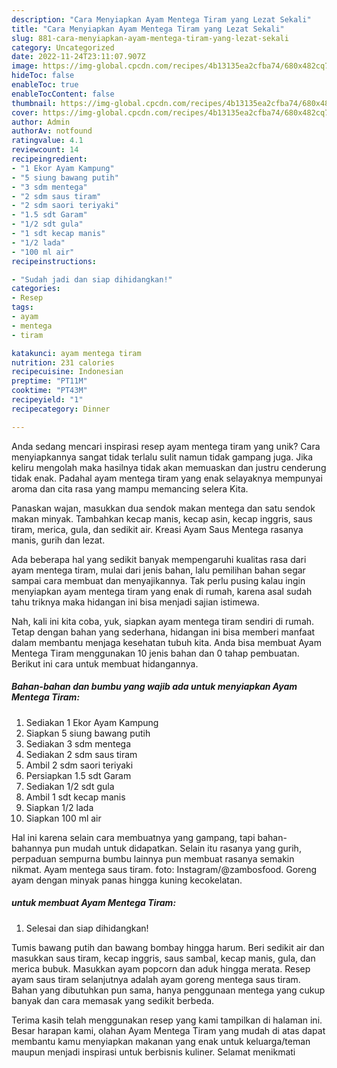 ```yaml
---
description: "Cara Menyiapkan Ayam Mentega Tiram yang Lezat Sekali"
title: "Cara Menyiapkan Ayam Mentega Tiram yang Lezat Sekali"
slug: 881-cara-menyiapkan-ayam-mentega-tiram-yang-lezat-sekali
category: Uncategorized
date: 2022-11-24T23:11:07.907Z
image: https://img-global.cpcdn.com/recipes/4b13135ea2cfba74/680x482cq70/ayam-mentega-tiram-foto-resep-utama.jpg
hideToc: false
enableToc: true
enableTocContent: false
thumbnail: https://img-global.cpcdn.com/recipes/4b13135ea2cfba74/680x482cq70/ayam-mentega-tiram-foto-resep-utama.jpg
cover: https://img-global.cpcdn.com/recipes/4b13135ea2cfba74/680x482cq70/ayam-mentega-tiram-foto-resep-utama.jpg
author: Admin
authorAv: notfound
ratingvalue: 4.1
reviewcount: 14
recipeingredient:
- "1 Ekor Ayam Kampung"
- "5 siung bawang putih"
- "3 sdm mentega"
- "2 sdm saus tiram"
- "2 sdm saori teriyaki"
- "1.5 sdt Garam"
- "1/2 sdt gula"
- "1 sdt kecap manis"
- "1/2 lada"
- "100 ml air"
recipeinstructions:

- "Sudah jadi dan siap dihidangkan!"
categories:
- Resep
tags:
- ayam
- mentega
- tiram

katakunci: ayam mentega tiram 
nutrition: 231 calories
recipecuisine: Indonesian
preptime: "PT11M"
cooktime: "PT43M"
recipeyield: "1"
recipecategory: Dinner

---
```





Anda sedang mencari inspirasi resep ayam mentega tiram yang unik? Cara menyiapkannya sangat tidak terlalu sulit namun tidak gampang juga. Jika keliru mengolah maka hasilnya tidak akan memuaskan dan justru cenderung tidak enak. Padahal ayam mentega tiram yang enak selayaknya mempunyai aroma dan cita rasa yang mampu memancing selera Kita.





Panaskan wajan, masukkan dua sendok makan mentega dan satu sendok makan minyak. Tambahkan kecap manis, kecap asin, kecap inggris, saus tiram, merica, gula, dan sedikit air. Kreasi Ayam Saus Mentega rasanya manis, gurih dan lezat.

Ada beberapa hal yang sedikit banyak mempengaruhi kualitas rasa dari ayam mentega tiram, mulai dari jenis bahan, lalu pemilihan bahan segar sampai cara membuat dan menyajikannya. Tak perlu pusing kalau ingin menyiapkan ayam mentega tiram yang enak di rumah, karena asal sudah tahu triknya maka hidangan ini bisa menjadi sajian istimewa.






Nah, kali ini kita coba, yuk, siapkan ayam mentega tiram sendiri di rumah. Tetap dengan bahan yang sederhana, hidangan ini bisa memberi manfaat dalam membantu menjaga kesehatan tubuh kita. Anda bisa membuat Ayam Mentega Tiram menggunakan 10 jenis bahan dan 0 tahap pembuatan. Berikut ini cara untuk membuat hidangannya.

<!--inarticleads1-->

##### Bahan-bahan dan bumbu yang wajib ada untuk menyiapkan Ayam Mentega Tiram:

1. Sediakan 1 Ekor Ayam Kampung
1. Siapkan 5 siung bawang putih
1. Sediakan 3 sdm mentega
1. Sediakan 2 sdm saus tiram
1. Ambil 2 sdm saori teriyaki
1. Persiapkan 1.5 sdt Garam
1. Sediakan 1/2 sdt gula
1. Ambil 1 sdt kecap manis
1. Siapkan 1/2 lada
1. Siapkan 100 ml air


Hal ini karena selain cara membuatnya yang gampang, tapi bahan-bahannya pun mudah untuk didapatkan. Selain itu rasanya yang gurih, perpaduan sempurna bumbu lainnya pun membuat rasanya semakin nikmat. Ayam mentega saus tiram. foto: Instagram/@zambosfood. Goreng ayam dengan minyak panas hingga kuning kecokelatan. 

<!--inarticleads2-->

#####  untuk membuat Ayam Mentega Tiram:


1. Selesai dan siap dihidangkan!

Tumis bawang putih dan bawang bombay hingga harum. Beri sedikit air dan masukkan saus tiram, kecap inggris, saus sambal, kecap manis, gula, dan merica bubuk. Masukkan ayam popcorn dan aduk hingga merata. Resep ayam saus tiram selanjutnya adalah ayam goreng mentega saus tiram. Bahan yang dibutuhkan pun sama, hanya penggunaan mentega yang cukup banyak dan cara memasak yang sedikit berbeda. 

Terima kasih telah menggunakan resep yang kami tampilkan di halaman ini. Besar harapan kami, olahan Ayam Mentega Tiram yang mudah di atas dapat membantu kamu menyiapkan makanan yang enak untuk keluarga/teman maupun menjadi inspirasi untuk berbisnis kuliner. Selamat menikmati
